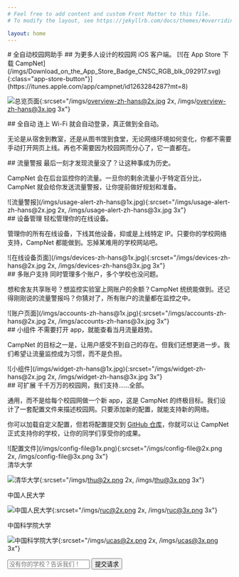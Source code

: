 ```yaml
---
# Feel free to add content and custom Front Matter to this file.
# To modify the layout, see https://jekyllrb.com/docs/themes/#overriding-theme-defaults

layout: home
---
```


<section class="title-section">
# 全自动校园网助手
## 为更多人设计的校园网 iOS 客户端。
[![在 App Store 下载 CampNet](/imgs/Download_on_the_App_Store_Badge_CNSC_RGB_blk_092917.svg){:class="app-store-button"}](https://itunes.apple.com/app/campnet/id1263284287?mt=8)

![总览页面](/imgs/overview-zh-hans@1x.jpg){:srcset="/imgs/overview-zh-hans@2x.jpg 2x, /imgs/overview-zh-hans@3x.jpg 3x"}
</section>

<section class="feature-section">
<div class="wrapper">
## 全自动
连上 Wi-Fi 就会自动登录，真正做到全自动。

无论是从宿舍到教室，还是从图书馆到食堂，无论网络环境如何变化，你都不需要手动打开网页上线。再也不需要因为校园网而分心了，它一直都在。
</div>
</section>

<section class="feature-section">
<div class="wrapper">
<div class="section-row">
<div class="section-col section-col-text">
## 流量警报
最后一刻才发现流量没了？让这种事成为历史。

CampNet 会在后台监控你的流量。一旦你的剩余流量小于特定百分比，CampNet 就会给你发送流量警报，让你提前做好规划和准备。
</div>
<div class="section-col section-col-image">
![流量警报](/imgs/usage-alert-zh-hans@1x.jpg){:srcset="/imgs/usage-alert-zh-hans@2x.jpg 2x, /imgs/usage-alert-zh-hans@3x.jpg 3x"}
</div>
</div>
</div>
</section>

<section class="feature-section">
<div class="wrapper">
<div class="section-row">
<div class="section-col section-col-text">
## 设备管理
轻松管理你的在线设备。

管理你的所有在线设备，下线其他设备，抑或是上线特定 IP。只要你的学校网络支持，CampNet 都能做到。忘掉某难用的学校网站吧。
</div>
<div class="section-col section-col-image">
![在线设备页面](/imgs/devices-zh-hans@1x.jpg){:srcset="/imgs/devices-zh-hans@2x.jpg 2x, /imgs/devices-zh-hans@3x.jpg 3x"}
</div>
</div>
</div>
</section>

<section class="feature-section">
<div class="wrapper">
<div class="section-row">
<div class="section-col section-col-text">
## 多账户支持
同时管理多个账户，多个学校也没问题。

想和舍友共享账号？想监控实验室上网账户的余额？CampNet 统统能做到。还记得刚刚说的流量警报吗？你猜对了，所有账户的流量都在监控之中。
</div>
<div class="section-col section-col-image">
![账户页面](/imgs/accounts-zh-hans@1x.jpg){:srcset="/imgs/accounts-zh-hans@2x.jpg 2x, /imgs/accounts-zh-hans@3x.jpg 3x"}
</div>
</div>
</div>
</section>

<section class="feature-section">
<div class="wrapper">
<div class="section-row">
<div class="section-col section-col-text">
## 小组件
不需要打开 app，就能查看当月流量趋势。

CampNet 的目标之一是，让用户感受不到自己的存在。但我们还想更进一步。我们希望让流量监控成为习惯，而不是负担。
</div>
<div class="section-col section-col-image">
![小组件](/imgs/widget-zh-hans@1x.jpg){:srcset="/imgs/widget-zh-hans@2x.jpg 2x, /imgs/widget-zh-hans@3x.jpg 3x"}
</div>
</div>
</div>
</section>

<section class="feature-section">
<div class="wrapper">
<div class="section-row">
<div class="section-col section-col-text">
## 可扩展
千千万万的校园网，我们支持……全部。

通用，而不是给每个校园网做一个新 app，这是 CampNet 的终极目标。我们设计了一套配置文件来描述校园网。只要添加新的配置，就能支持新的网络。

你可以加载自定义配置，但若将配置提交到 [GitHub 仓库](https://github.com/ClumsyLee/CampNet-Configurations)，你就可以让 CampNet 正式支持你的学校，让你的同学们享受你的成果。
</div>
<div class="section-col section-col-image">
![配置文件](/imgs/config-file@1x.png){:srcset="/imgs/config-file@2x.png 2x, /imgs/config-file@3x.png 3x"}
</div>
</div>
</div>
</section>


<section class="campus-request-section">
<div class="section-row">
<div class="section-col">
清华大学

![清华大学](/imgs/thu@1x.png){:srcset="/imgs/thu@2x.png 2x, /imgs/thu@3x.png 3x"}
</div>

<div class="section-col">
中国人民大学

![中国人民大学](/imgs/ruc@1x.png){:srcset="/imgs/ruc@2x.png 2x, /imgs/ruc@3x.png 3x"}
</div>

<div class="section-col">
中国科学院大学

![中国科学院大学](/imgs/ucas@1x.png){:srcset="/imgs/ucas@2x.png 2x, /imgs/ucas@3x.png 3x"}
</div>
</div>

<div>
<form id="campus-request-form">
<input id="campus-request-content" type="text" class="campus-request-input" placeholder="没有你的学校？告诉我们！">
<button id="campus-request-button" class="campus-request-submit">提交请求</button>
</form>
</div>

<script>
window.onload = function () {
  document.getElementById('campus-request-form').onsubmit = function (event) {
    event.preventDefault();
    var content = document.getElementById('campus-request-content').value;
    if (!content) return false;

    var button = document.getElementById('campus-request-button');
    if (button.disabled) return false;
    button.disabled = true;
    button.textContent = '提交中…';

    var request = new XMLHttpRequest();
    request.open('POST', 'https://campnet-campus-request.clumsy.li/requests', true);
    request.setRequestHeader('Content-Type', 'application/json');
    request.onload = function () {
      if (request.status == 201) {
        button.textContent = '已提交！';
      } else {
        button.textContent = '提交失败';
      }
      button.disabled = false;
    };
    request.onerror = function () {
      button.textContent = '提交失败';
      button.disabled = false;
    };

    request.send(JSON.stringify({ content: content }));
    return false;
  };
};
</script>

</section>
